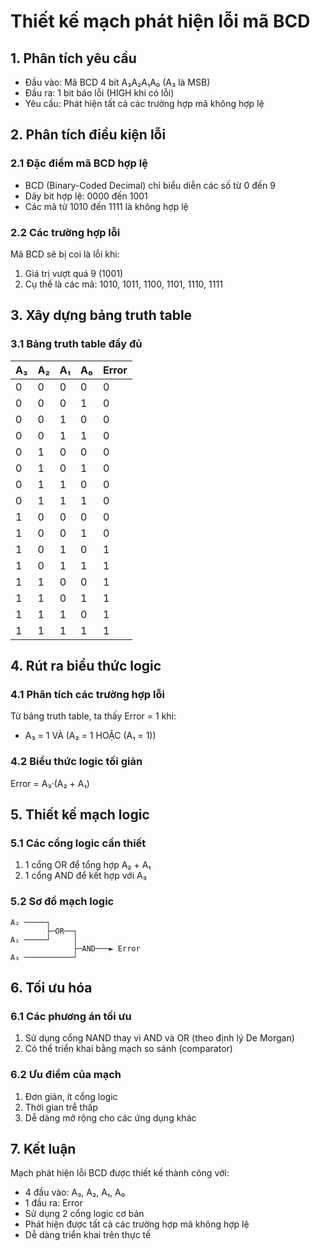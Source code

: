 # Thiết kế mạch phát hiện lỗi mã BCD

## 1. Phân tích yêu cầu
- Đầu vào: Mã BCD 4 bit A₃A₂A₁A₀ (A₃ là MSB)
- Đầu ra: 1 bit báo lỗi (HIGH khi có lỗi)
- Yêu cầu: Phát hiện tất cả các trường hợp mã không hợp lệ

## 2. Phân tích điều kiện lỗi

### 2.1 Đặc điểm mã BCD hợp lệ
- BCD (Binary-Coded Decimal) chỉ biểu diễn các số từ 0 đến 9
- Dãy bit hợp lệ: 0000 đến 1001
- Các mã từ 1010 đến 1111 là không hợp lệ

### 2.2 Các trường hợp lỗi
Mã BCD sẽ bị coi là lỗi khi:
1. Giá trị vượt quá 9 (1001)
2. Cụ thể là các mã: 1010, 1011, 1100, 1101, 1110, 1111

## 3. Xây dựng bảng truth table

### 3.1 Bảng truth table đầy đủ

| A₃ | A₂ | A₁ | A₀ | Error |
|----|----|----|----|----|
| 0 | 0 | 0 | 0 | 0 |
| 0 | 0 | 0 | 1 | 0 |
| 0 | 0 | 1 | 0 | 0 |
| 0 | 0 | 1 | 1 | 0 |
| 0 | 1 | 0 | 0 | 0 |
| 0 | 1 | 0 | 1 | 0 |
| 0 | 1 | 1 | 0 | 0 |
| 0 | 1 | 1 | 1 | 0 |
| 1 | 0 | 0 | 0 | 0 |
| 1 | 0 | 0 | 1 | 0 |
| 1 | 0 | 1 | 0 | 1 |
| 1 | 0 | 1 | 1 | 1 |
| 1 | 1 | 0 | 0 | 1 |
| 1 | 1 | 0 | 1 | 1 |
| 1 | 1 | 1 | 0 | 1 |
| 1 | 1 | 1 | 1 | 1 |

## 4. Rút ra biểu thức logic

### 4.1 Phân tích các trường hợp lỗi
Từ bảng truth table, ta thấy Error = 1 khi:
- A₃ = 1 VÀ (A₂ = 1 HOẶC (A₁ = 1))

### 4.2 Biểu thức logic tối giản
Error = A₃·(A₂ + A₁)

## 5. Thiết kế mạch logic

### 5.1 Các cổng logic cần thiết
1. 1 cổng OR để tổng hợp A₂ + A₁
2. 1 cổng AND để kết hợp với A₃

### 5.2 Sơ đồ mạch logic
```
A₂ ─────┐
        ├─OR──┐
A₁ ─────┘     │
              ├─AND───► Error
A₃ ───────────┘
```

## 6. Tối ưu hóa

### 6.1 Các phương án tối ưu
1. Sử dụng cổng NAND thay vì AND và OR (theo định lý De Morgan)
2. Có thể triển khai bằng mạch so sánh (comparator)

### 6.2 Ưu điểm của mạch
1. Đơn giản, ít cổng logic
2. Thời gian trễ thấp
3. Dễ dàng mở rộng cho các ứng dụng khác

## 7. Kết luận

Mạch phát hiện lỗi BCD được thiết kế thành công với:
- 4 đầu vào: A₃, A₂, A₁, A₀
- 1 đầu ra: Error
- Sử dụng 2 cổng logic cơ bản
- Phát hiện được tất cả các trường hợp mã không hợp lệ
- Dễ dàng triển khai trên thực tế